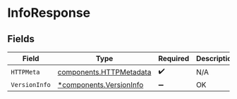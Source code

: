 # InfoResponse


## Fields

| Field                                                              | Type                                                               | Required                                                           | Description                                                        |
| ------------------------------------------------------------------ | ------------------------------------------------------------------ | ------------------------------------------------------------------ | ------------------------------------------------------------------ |
| `HTTPMeta`                                                         | [components.HTTPMetadata](../../models/components/httpmetadata.md) | :heavy_check_mark:                                                 | N/A                                                                |
| `VersionInfo`                                                      | [*components.VersionInfo](../../models/components/versioninfo.md)  | :heavy_minus_sign:                                                 | OK                                                                 |